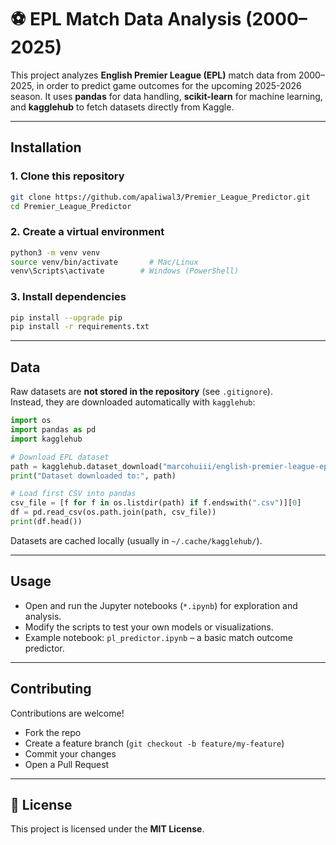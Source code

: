 # ⚽ EPL Match Data Analysis (2000–2025)

This project analyzes **English Premier League (EPL)** match data from 2000–2025, in order to predict game outcomes for the upcoming 2025-2026 season.
It uses **pandas** for data handling, **scikit-learn** for machine learning, and **kagglehub** to fetch datasets directly from Kaggle.

---

## Installation

### 1. Clone this repository
```bash
git clone https://github.com/apaliwal3/Premier_League_Predictor.git
cd Premier_League_Predictor
```

### 2. Create a virtual environment
```bash
python3 -m venv venv
source venv/bin/activate       # Mac/Linux
venv\Scripts\activate        # Windows (PowerShell)
```

### 3. Install dependencies
```bash
pip install --upgrade pip
pip install -r requirements.txt
```

---

## Data

Raw datasets are **not stored in the repository** (see `.gitignore`).  
Instead, they are downloaded automatically with `kagglehub`:

```python
import os
import pandas as pd
import kagglehub

# Download EPL dataset
path = kagglehub.dataset_download("marcohuiii/english-premier-league-epl-match-data-2000-2025")
print("Dataset downloaded to:", path)

# Load first CSV into pandas
csv_file = [f for f in os.listdir(path) if f.endswith(".csv")][0]
df = pd.read_csv(os.path.join(path, csv_file))
print(df.head())
```

Datasets are cached locally (usually in `~/.cache/kagglehub/`).

---

## Usage

- Open and run the Jupyter notebooks (`*.ipynb`) for exploration and analysis.  
- Modify the scripts to test your own models or visualizations.  
- Example notebook: `pl_predictor.ipynb` – a basic match outcome predictor.

---

## Contributing

Contributions are welcome!  
- Fork the repo  
- Create a feature branch (`git checkout -b feature/my-feature`)  
- Commit your changes  
- Open a Pull Request  

---

## 📜 License

This project is licensed under the **MIT License**.

